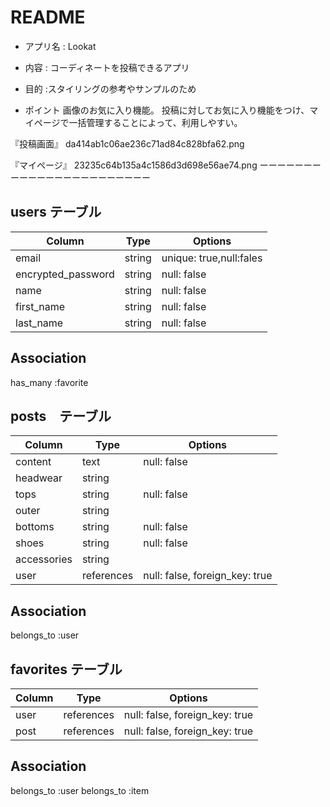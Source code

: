 # README
* アプリ名 : Lookat

* 内容 : コーディネートを投稿できるアプリ

* 目的 :スタイリングの参考やサンプルのため

* ポイント
画像のお気に入り機能。
投稿に対してお気に入り機能をつけ、マイページで一括管理することによって、利用しやすい。

『投稿画面』
da414ab1c06ae236c71ad84c828bfa62.png

『マイページ』
23235c64b135a4c1586d3d698e56ae74.png
ーーーーーーーーーーーーーーーーーーーーーーー
## users テーブル

| Column             | Type   | Options                |
| ------------------ | ------ | -----------            |
| email              | string | unique: true,null:fales|
| encrypted_password | string | null: false            |
| name           | string | null: false            |
| first_name         | string | null: false            |
| last_name          | string | null: false            |

## Association

has_many :favorite

## posts　テーブル
| Column             | Type      |Options                     |
| ----------         | ----------| ---------------------------|
| content            | text      | null: false                |
| headwear           | string    |                            |
| tops               | string    | null: false                |
| outer              | string    |                            |
| bottoms            | string    | null: false                |
| shoes              | string    | null: false                |
| accessories        | string    |                            |
| user               |references | null: false, foreign_key: true|


## Association
belongs_to :user

## favorites テーブル

| Column     | Type      | Options                           |
| ---------- | ----------| ----------------------------------|
| user       |references | null: false, foreign_key: true    |
| post       |references | null: false, foreign_key: true    |
## Association
belongs_to :user
belongs_to :item







